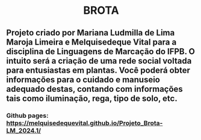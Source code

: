<h1 style="text-align: center;">BROTA</h1>


## Projeto criado por Mariana Ludmilla de Lima Maroja Limeira e Melquisedeque Vital para a disciplina de Linguagens de Marcação do IFPB. O intuito será a criação de uma rede social voltada para entusiastas em plantas. Você poderá obter informações para o cuidado e manuseio adequado destas, contando com informações tais como iluminação, rega, tipo de solo, etc.

### Github pages: https://melquisedequevital.github.io/Projeto_Brota-LM_2024.1/
